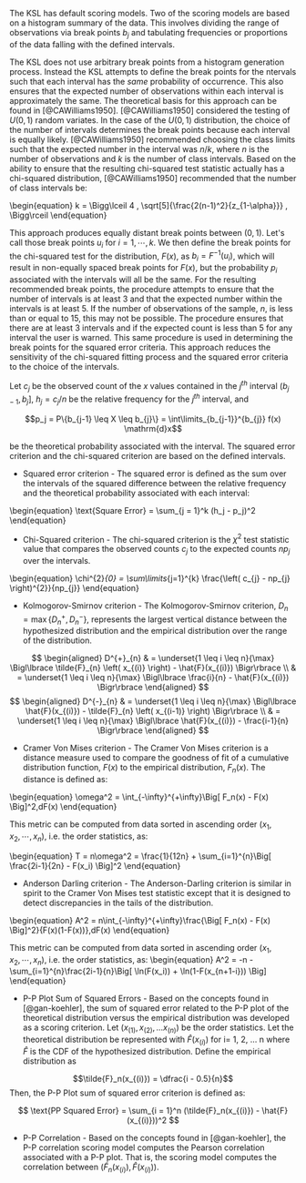 The KSL has default scoring models. Two of the scoring models are based on a histogram summary of the data. This involves dividing the range of observations via break points $b_j$ and tabulating frequencies or proportions of the data falling with the defined intervals. 

The KSL does not use arbitrary break points from a histogram generation process. Instead the KSL attempts to define the break points for the ntervals such that each interval has the *same* probability of occurrence.  This also ensures that the expected number of observations within each interval is approximately the same. The theoretical basis for this approach can be found in [@CAWilliams1950].  [@CAWilliams1950] considered the testing of $U(0,1)$ random variates.  In the case of the $U(0,1)$ distribution, the choice of the number of intervals determines the break points because each interval is equally likely. [@CAWilliams1950] recommended choosing the class limits such that the expected number in the interval was $n/k$, where $n$ is the number of observations and $k$ is the number of class intervals. Based on the ability to ensure that the resulting chi-squared test statistic actually has a chi-squared distribution, [@CAWilliams1950] recommended that the number of class intervals be:

\begin{equation}
k = \Bigg\lceil 4 \, \sqrt[5]{\frac{2(n-1)^2}{z_{1-\alpha}}} \, \Bigg\rceil
\end{equation} 

This approach produces equally distant break points between $(0,1)$.  Let's call those break points $u_i$ for $i=1,\cdots,k$.  We then define the break points for the chi-squared test for the distribution, $F(x)$, as $b_i = F^{-1}(u_i)$, which will result in non-equally spaced break points for $F(x)$, but the probability $p_i$ associated with the intervals will all be the same.  For the resulting recommended break points, the procedure attempts to ensure that the number of intervals is at least 3 and that the expected number within the intervals is at least 5. If the number of observations of the sample, $n$, is less than or equal to 15, this may not be possible. The procedure ensures that there are at least 3 intervals and if the expected count is less than 5 for any interval the user is warned. This same procedure is used in determining the break points for the squared error criteria.  This approach reduces the sensitivity of the chi-squared fitting process and the squared error criteria to the choice of the intervals.


Let $c_{j}$ be the observed count of the $x$ values contained in
the $j^{th}$ interval $\left(b_{j-1}, b_{j} \right]$, $h_j = c_j/n$ be the relative frequency for the $j^{th}$ interval, and 

$$p_j = P\{b_{j-1} \leq X \leq b_{j}\} = \int\limits_{b_{j-1}}^{b_{j}} f(x) \mathrm{d}x$$

be the theoretical probability associated with the interval. The squared error criterion and the chi-squared criterion are based on the defined intervals.

- Squared error criterion - The squared error is defined as the sum over the intervals of the squared difference between the relative frequency and the theoretical probability associated with each interval:

\begin{equation}
\text{Square Error} = \sum_{j = 1}^k (h_j - p_j)^2
\end{equation}

- Chi-Squared criterion - The chi-squared criterion is the $\chi^{2}$ test statistic value that compares the observed counts $c_j$ to the expected counts $np_j$ over the intervals. 

\begin{equation}
\chi^{2}_{0} = \sum\limits_{j=1}^{k} \frac{\left( c_{j} - np_{j} \right)^{2}}{np_{j}}
\end{equation}

- Kolmogorov-Smirnov criterion - The Kolmogorov-Smirnov criterion, $D_{n} = \max \lbrace D^{+}_{n}, D^{-}_{n} \rbrace$, represents the largest vertical
distance between the hypothesized distribution and the empirical
distribution over the range of the distribution.

$$
\begin{aligned}
D^{+}_{n} & = \underset{1 \leq i \leq n}{\max} \Bigl\lbrace \tilde{F}_{n} \left( x_{(i)} \right) -  \hat{F}(x_{(i)}) \Bigr\rbrace \\
  & = \underset{1 \leq i \leq n}{\max} \Bigl\lbrace \frac{i}{n} -  \hat{F}(x_{(i)}) \Bigr\rbrace \end{aligned}
$$
$$
\begin{aligned}
D^{-}_{n} & = \underset{1 \leq i \leq n}{\max} \Bigl\lbrace \hat{F}(x_{(i)}) - \tilde{F}_{n} \left( x_{(i-1)} \right) \Bigr\rbrace \\
  & = \underset{1 \leq i \leq n}{\max} \Bigl\lbrace \hat{F}(x_{(i)}) - \frac{i-1}{n} \Bigr\rbrace
\end{aligned}
$$
- Cramer Von Mises criterion - The Cramer Von Mises criterion is a distance measure used to compare the goodness of fit of a cumulative distribution function, $F(x)$ to the empirical distribution, $F_n(x)$.  The distance is defined as:

\begin{equation}
\omega^2 = \int_{-\infty}^{+\infty}\Big[ F_n(x) - F(x) \Big]^2\,dF(x)
\end{equation}

This metric can be computed from data sorted in ascending order ($x_1, x_2, \cdots, x_n$), i.e. the order statistics, as:

\begin{equation}
T = n\omega^2 = \frac{1}{12n} + \sum_{i=1}^{n}\Big[ \frac{2i-1}{2n} - F(x_i) \Big]^2
\end{equation} 

- Anderson Darling criterion - The Anderson-Darling criterion is similar in spirit to the Cramer Von Mises test statistic except that it is designed to detect discrepancies in the tails of the distribution. 

\begin{equation}
A^2 = n\int_{-\infty}^{+\infty}\frac{\Big[ F_n(x) - F(x) \Big]^2}{F(x)(1-F(x))}\,dF(x)
\end{equation}

This metric can be computed from data sorted in ascending order ($x_1, x_2, \cdots, x_n$), i.e. the order statistics, as:
\begin{equation}
A^2 = -n - \sum_{i=1}^{n}\frac{2i-1}{n}\Big[ \ln(F(x_i)) + \ln(1-F(x_{n+1-i})) \Big]
\end{equation} 

- P-P Plot Sum of Squared Errors - Based on the concepts found in [@gan-koehler], the sum of squared error related to the P-P plot of the theoretical distribution versus the empirical distribution was developed as a scoring criterion. Let $(x_{(1)}, x_{(2)}, \ldots x_{(n)})$ be the order statistics. Let the theoretical distribution be represented with $\hat{F}(x_{(i)})$ for i= 1, 2, $\ldots$ n where $\hat{F}$ is the CDF of the hypothesized distribution. Define the empirical distribution as

$$\tilde{F}_n(x_{(i)}) = \dfrac{i - 0.5}{n}$$
Then, the P-P Plot sum of squared error criterion is defined as:

$$
\text{PP Squared Error} = \sum_{i = 1}^n (\tilde{F}_n(x_{(i)}) - \hat{F}(x_{(i)}))^2
$$

- P-P Correlation - Based on the concepts found in [@gan-koehler], the P-P correlation scoring model computes the Pearson correlation associated with a P-P plot.  That is, the scoring model computes the correlation between $(\tilde{F}_n(x_{(i)}), \hat{F}(x_{(i)}))$.
